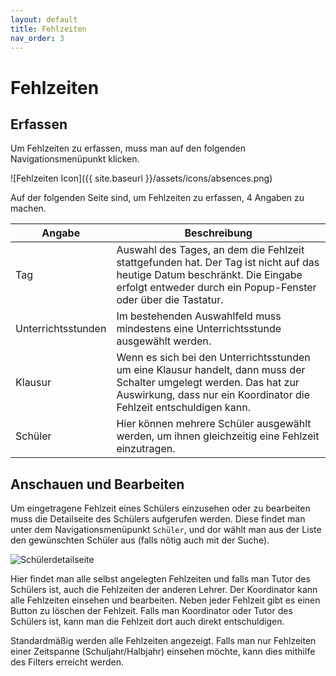 ```yaml
---
layout: default
title: Fehlzeiten
nav_order: 3
---
```


# Fehlzeiten

## Erfassen

Um Fehlzeiten zu erfassen, muss man auf den folgenden Navigationsmenüpunkt klicken.

![Fehlzeiten Icon]({{ site.baseurl }}/assets/icons/absences.png)

Auf der folgenden Seite sind, um Fehlzeiten zu erfassen, 4 Angaben zu machen.

| Angabe             | Beschreibung                                                                                                                                                                               |
|--------------------|--------------------------------------------------------------------------------------------------------------------------------------------------------------------------------------------|
| Tag                | Auswahl des Tages, an dem die Fehlzeit stattgefunden hat. Der Tag ist nicht auf das heutige Datum beschränkt. Die Eingabe erfolgt entweder durch ein Popup-Fenster oder über die Tastatur. |
| Unterrichtsstunden | Im bestehenden Auswahlfeld muss mindestens eine Unterrichtsstunde ausgewählt werden.                                                                                                       |
| Klausur            | Wenn es sich bei den Unterrichtsstunden um eine Klausur handelt, dann muss der Schalter umgelegt werden. Das hat zur Auswirkung, dass nur ein Koordinator die Fehlzeit entschuldigen kann. |
| Schüler            | Hier können mehrere Schüler ausgewählt werden, um ihnen gleichzeitig eine Fehlzeit einzutragen.                                                                                            |

## Anschauen und Bearbeiten

Um eingetragene Fehlzeit eines Schülers einzusehen oder zu bearbeiten muss die Detailseite des Schülers aufgerufen werden.
Diese findet man unter dem Navigationsmenüpunkt `Schüler`, und dor wählt man aus der Liste den gewünschten Schüler aus (falls nötig auch mit der Suche).

<img src="{{ site.baseurl }}/assets/images/student_overview.png" alt="Schülerdetailseite" style="max-width: 20rem">

Hier findet man alle selbst angelegten Fehlzeiten und falls man Tutor des Schülers ist, auch die Fehlzeiten der anderen Lehrer.
Der Koordinator kann alle Fehlzeiten einsehen und bearbeiten.
Neben jeder Fehlzeit gibt es einen Button zu löschen der Fehlzeit.
Falls man Koordinator oder Tutor des Schülers ist, kann man die Fehlzeit dort auch direkt entschuldigen.

Standardmäßig werden alle Fehlzeiten angezeigt. Falls man nur Fehlzeiten einer Zeitspanne (Schuljahr/Halbjahr) einsehen möchte, kann dies mithilfe des Filters erreicht werden.

